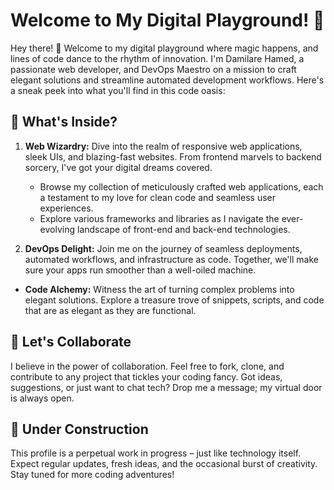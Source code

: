 # Welcome to My Digital Playground!  👋

Hey there! 👋 Welcome to my digital playground where magic happens, and lines of code dance to the rhythm of innovation. I'm Damilare Hamed, a passionate web developer, and DevOps Maestro on a mission to craft elegant solutions and streamline automated development workflows. Here's a sneak peek into what you'll find in this code oasis:

## 🚀 What's Inside?
1. **Web Wizardry:** Dive into the realm of responsive web applications, sleek UIs, and blazing-fast websites. From frontend marvels to backend sorcery, I've got your digital dreams covered.
    - Browse my collection of meticulously crafted web applications, each a testament to my love for clean code and seamless user experiences.
    - Explore various frameworks and libraries as I navigate the ever-evolving landscape of front-end and back-end technologies.

2. **DevOps Delight:** Join me on the journey of seamless deployments, automated workflows, and infrastructure as code. Together, we'll make sure your apps run smoother than a well-oiled machine.

- **Code Alchemy:** Witness the art of turning complex problems into elegant solutions. Explore a treasure trove of snippets, scripts, and code that are as elegant as they are functional.


## 🤝 Let's Collaborate
I believe in the power of collaboration. Feel free to fork, clone, and contribute to any project that tickles your coding fancy. Got ideas, suggestions, or just want to chat tech? Drop me a message; my virtual door is always open.

## 🚧 Under Construction
This profile is a perpetual work in progress – just like technology itself. Expect regular updates, fresh ideas, and the occasional burst of creativity. Stay tuned for more coding adventures!











